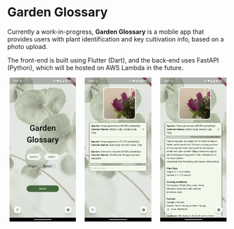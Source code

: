 # Garden Glossary
Currently a work-in-progress, **Garden Glossary** is a mobile app that provides users with plant identification and key cultivation info, based on a photo upload.

The front-end is built using Flutter (Dart), and the back-end uses FastAPI (Python), which will be hosted on AWS Lambda in the future.

<div style="display: flex; flex-wrap: wrap; gap: 20px; justify-content: center;">
    <img src="images/home_page.png" style="width: 30%;">
    <img src="images/identify_matches.png" style="width: 30%;">
    <img src="images/detail_results.png" style="width: 30%;">
</div>